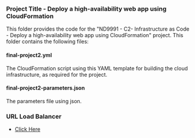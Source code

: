 ### Project Title - Deploy a high-availability web app using CloudFormation
This folder provides the code for the "ND9991 - C2- Infrastructure as Code - Deploy a high-availability web app using CloudFormation" project. This folder contains the following files:


#### final-project2.yml
The CloudFormation script using this YAML template for building the cloud infrastructure, as required for the project. 

#### final-project2-parameters.json
The parameters file using json.

### URL Load Balancer 
* [Click Here](http://udaci-prj2w-d9g2axrbhddw-962895135.us-east-1.elb.amazonaws.com/)
